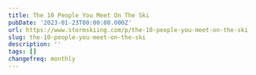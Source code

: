 ```yaml
---
title: The 10 People You Meet On The Ski
pubDate: '2023-01-23T00:00:00.000Z'
url: https://www.stormskiing.com/p/the-10-people-you-meet-on-the-ski
slug: the-10-people-you-meet-on-the-ski
description: ''
tags: []
changefreq: monthly
---
```


<!-- Add post content below -->
